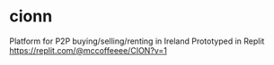 # cionn
Platform for P2P buying/selling/renting in Ireland
Prototyped in Replit
https://replit.com/@mccoffeeee/CION?v=1
